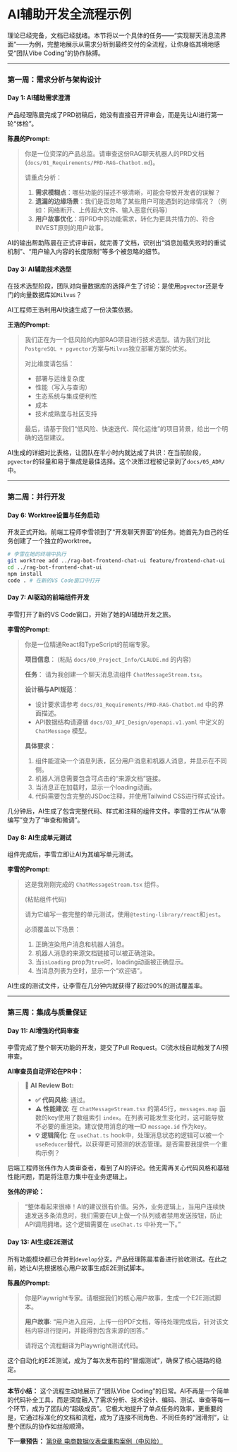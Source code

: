 # AI辅助开发全流程示例

理论已经完备，文档已经就绪。本节将以一个具体的任务——“实现聊天消息流界面”——为例，完整地展示从需求分析到最终交付的全流程，让你身临其境地感受“团队Vibe Coding”的协作脉搏。

---

### **第一周：需求分析与架构设计**

#### **Day 1: AI辅助需求澄清**

产品经理陈晨完成了PRD初稿后，她没有直接召开评审会，而是先让AI进行第一轮“体检”。

**陈晨的Prompt:**
> 你是一位资深的产品总监。请审查这份RAG聊天机器人的PRD文档 (`docs/01_Requirements/PRD-RAG-Chatbot.md`)。
>
> 请重点分析：
> 1.  **需求模糊点**：哪些功能的描述不够清晰，可能会导致开发者的误解？
> 2.  **遗漏的边缘场景**：我们是否忽略了某些用户可能遇到的边缘情况？（例如：网络断开、上传超大文件、输入恶意代码等）
> 3.  **用户故事优化**：将PRD中的功能需求，转化为更具共情力的、符合INVEST原则的用户故事。

AI的输出帮助陈晨在正式评审前，就完善了文档，识别出“消息加载失败时的重试机制”、“用户输入内容的长度限制”等多个被忽略的细节。

#### **Day 3: AI辅助技术选型**

在技术选型阶段，团队对向量数据库的选择产生了讨论：是使用`pgvector`还是专门的向量数据库如`Milvus`？

AI工程师王浩利用AI快速生成了一份决策依据。

**王浩的Prompt:**
> 我们正在为一个低风险的内部RAG项目进行技术选型。请为我们对比`PostgreSQL + pgvector`方案与`Milvus`独立部署方案的优劣。
>
> 对比维度请包括：
> - 部署与运维复杂度
> - 性能（写入与查询）
> - 生态系统与集成便利性
> - 成本
> - 技术成熟度与社区支持
>
> 最后，请基于我们“低风险、快速迭代、简化运维”的项目背景，给出一个明确的选型建议。

AI生成的详细对比表格，让团队在半小时内就达成了共识：在当前阶段，`pgvector`的轻量和易于集成是最佳选择。这个决策过程被记录到了`docs/05_ADR/`中。

---

### **第二周：并行开发**

#### **Day 6: Worktree设置与任务启动**

开发正式开始。前端工程师李雪领到了“开发聊天界面”的任务。她首先为自己的任务创建了一个独立的worktree。

```bash
# 李雪在她的终端中执行
git worktree add ../rag-bot-frontend-chat-ui feature/frontend-chat-ui
cd ../rag-bot-frontend-chat-ui
npm install
code . # 在新的VS Code窗口中打开
```

#### **Day 7: AI驱动的前端组件开发**

李雪打开了新的VS Code窗口，开始了她的AI辅助开发之旅。

**李雪的Prompt:**
> 你是一位精通React和TypeScript的前端专家。
>
> **项目信息**：
> (粘贴 `docs/00_Project_Info/CLAUDE.md` 的内容)
>
> **任务**：
> 请为我创建一个聊天消息流组件 `ChatMessageStream.tsx`。
>
> **设计稿与API规范**：
> - 设计要求请参考 `docs/01_Requirements/PRD-RAG-Chatbot.md` 中的界面描述。
> - API数据结构请遵循 `docs/03_API_Design/openapi.v1.yaml` 中定义的 `ChatMessage` 模型。
>
> **具体要求**：
> 1.  组件能渲染一个消息列表，区分用户消息和机器人消息，并显示在不同侧。
> 2.  机器人消息需要包含可点击的“来源文档”链接。
> 3.  当消息正在加载时，显示一个loading动画。
> 4.  代码需要包含完整的JSDoc注释，并使用Tailwind CSS进行样式设计。

几分钟后，AI生成了包含完整代码、样式和注释的组件文件。李雪的工作从“从零编写”变为了“审查和微调”。

#### **Day 8: AI生成单元测试**

组件完成后，李雪立即让AI为其编写单元测试。

**李雪的Prompt:**
> 这是我刚刚完成的 `ChatMessageStream.tsx` 组件。
>
> (粘贴组件代码)
>
> 请为它编写一套完整的单元测试，使用`@testing-library/react`和`jest`。
>
> 必须覆盖以下场景：
> 1.  正确渲染用户消息和机器人消息。
> 2.  机器人消息的来源文档链接可以被正确渲染。
> 3.  当`isLoading` prop为`true`时，loading动画被正确显示。
> 4.  当消息列表为空时，显示一个“欢迎语”。

AI生成的测试文件，让李雪在几分钟内就获得了超过90%的测试覆盖率。

---

### **第三周：集成与质量保证**

#### **Day 11: AI增强的代码审查**

李雪完成了整个聊天功能的开发，提交了Pull Request。CI流水线自动触发了AI预审查。

**AI审查员自动评论在PR中：**
> **🤖 AI Review Bot:**
>
> - **✅ 代码风格**: 通过。
> - **⚠️ 性能建议**: 在 `ChatMessageStream.tsx` 的第45行，`messages.map` 函数的key使用了数组索引 `index`。在列表可能发生变化时，这可能导致不必要的重渲染。建议使用消息的唯一ID `message.id` 作为key。
> - **💡 逻辑简化**: 在 `useChat.ts` hook中，处理消息状态的逻辑可以被一个`useReducer`替代，以获得更可预测的状态管理。是否需要我提供一个重构示例？

后端工程师张伟作为人类审查者，看到了AI的评论。他无需再关心代码风格和基础性能问题，而是将注意力集中在业务逻辑上。

**张伟的评论：**
> “整体看起来很棒！AI的建议很有价值。另外，业务逻辑上，当用户连续快速发送多条消息时，我们需要在UI上做一个队列或者禁用发送按钮，防止API调用拥堵。这个逻辑需要在 `useChat.ts` 中补充一下。”

#### **Day 13: AI生成E2E测试**

所有功能模块都已合并到`develop`分支。产品经理陈晨准备进行验收测试。在此之前，她让AI先根据核心用户故事生成E2E测试脚本。

**陈晨的Prompt:**
> 你是Playwright专家。请根据我们的核心用户故事，生成一个E2E测试脚本。
>
> **用户故事**: “用户进入应用，上传一份PDF文档，等待处理完成后，针对该文档内容进行提问，并能得到包含来源的回答。”
>
> 请将这个流程翻译为Playwright测试代码。

这个自动化的E2E测试，成为了每次发布前的“冒烟测试”，确保了核心链路的稳定。

---

**本节小结：** 这个流程生动地展示了“团队Vibe Coding”的日常。AI不再是一个简单的代码补全工具，而是深度融入了需求分析、技术设计、编码、测试、审查等每一个环节，成为了团队的“超级成员”。它极大地提升了单点任务的效率，更重要的是，它通过标准化的文档和流程，成为了连接不同角色、不同任务的“润滑剂”，让整个团队的协作如丝般顺滑。

**下一章预告：** [第9章 电商数据仪表盘重构案例（中风险）](part4/chapter9.md)
